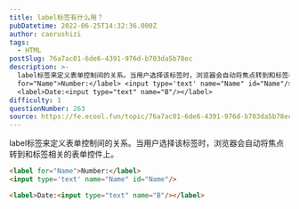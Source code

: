 ```yaml
---
title: label标签有什么用？
pubDatetime: 2022-06-25T14:32:36.000Z
author: caorushizi
tags:
  - HTML
postSlug: 76a7ac01-6de6-4391-976d-b703da5b78ec
description: >-
  label标签来定义表单控制间的关系。当用户选择该标签时，浏览器会自动将焦点转到和标签相关的表单控件上。 <label
  for="Name">Number:</label> <input type='text' name="Name" id="Name"/>
  <label>Date:<input type="text" name="B"/></label> 
difficulty: 1
questionNumber: 263
source: https://fe.ecool.fun/topic/76a7ac01-6de6-4391-976d-b703da5b78ec
---
```


label标签来定义表单控制间的关系。当用户选择该标签时，浏览器会自动将焦点转到和标签相关的表单控件上。

```html
<label for="Name">Number:</label>
<input type='text' name="Name" id="Name"/>

<label>Date:<input type="text" name="B"/></label>
```


